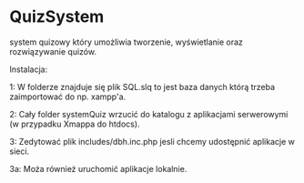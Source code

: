 # QuizSystem
system quizowy który umożliwia tworzenie, wyświetlanie oraz rozwiązywanie quizów.

Instalacja:

1: W folderze znajduje się plik SQL.slq to jest baza danych którą trzeba zaimportować do np. xampp'a.

2: Cały folder systemQuiz wrzucić do katalogu z aplikacjami serwerowymi (w przypadku Xmappa do htdocs).

3: Zedytować plik includes/dbh.inc.php jesli chcemy udostępnić aplikacje w sieci.

3a: Moża również uruchomić aplikacje lokalnie.

